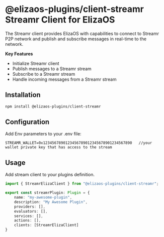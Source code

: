 # @elizaos-plugins/client-streamr Streamr Client for ElizaOS

The Streamr client provides ElizaOS with capabilities to connect to Streamr P2P network and publish and subscribe messages in real-time to the network.

**Key Features**
- Initialize Streamr client
- Publish messages to a Streamr stream
- Subscribe to a Streamr stream
- Handle incoming messages from a Streamr stream

## Installation
```bash
npm install @elizaos-plugins/client-streamr
```

## Configuration

Add Env parameters to your .env file:

```
STREAMR_WALLET=0x1234567890123456789012345678901234567890   //your wallet private key that has access to the stream
```

## Usage

Add stream client to your plugins definition.

```typescript
import { StreamrElizaClient } from "@elizaos-plugins/client-streamr";

export const streamrPlugin: Plugin = {
    name: "my-awesome-plugin",
    description: "My Awesome Plugin",
    providers: [],
    evaluators: [],
    services: [],
    actions: [],
    clients: [StreamrElizaClient]
}
```










